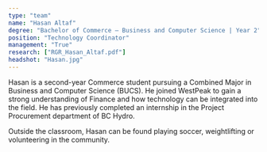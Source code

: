 ```yaml
---
type: "team"
name: "Hasan Altaf"
degree: "Bachelor of Commerce – Business and Computer Science | Year 2"
position: "Technology Coordinator"
management: "True"
research: ["RGR_Hasan_Altaf.pdf"]
headshot: "Hasan.jpg"
---
```


Hasan is a second-year Commerce student pursuing a Combined Major in Business and Computer Science (BUCS). He joined WestPeak to gain a strong understanding of Finance and how technology can be integrated into the field. He has previously completed an internship in the Project Procurement department of BC Hydro.


Outside the classroom, Hasan can be found playing soccer, weightlifting or volunteering in the community.


